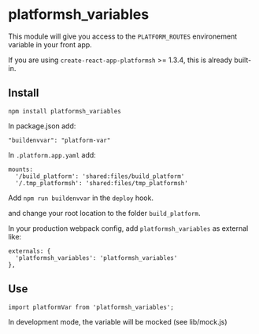 # platformsh_variables

This module will give you access to the `PLATFORM_ROUTES` environement variable in your front app.

If you are using `create-react-app-platformsh` >= 1.3.4, this is already built-in.

## Install
`npm install platformsh_variables`

In package.json add:

```
"buildenvvar": "platform-var"
```

In `.platform.app.yaml`
add:
```
mounts:
  '/build_platform': 'shared:files/build_platform'
  '/.tmp_platformsh': 'shared:files/tmp_platformsh'
```

Add `npm run buildenvvar` in the `deploy` hook.

and change your root location to the folder `build_platform`.

In your production webpack config, add `platformsh_variables` as external like:
```
externals: {
  'platformsh_variables': 'platformsh_variables'
},
```

## Use
```
import platformVar from 'platformsh_variables';

```
In development mode, the variable will be mocked (see lib/mock.js)
